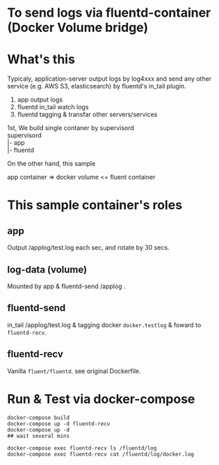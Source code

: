 To send logs via fluentd-container (Docker Volume bridge)
=====

# What's this
Typicaly, application-server output logs by log4xxx and send any other service (e.g. AWS S3, elasticsearch) by fluentd's in_tail plugin.

1. app output logs
2. fluentd in_tail watch logs
3. fluentd tagging & transfar other servers/services

1st, We build single contaner by supervisord  
supervisord  
   |- app  
   |- fluentd

On the other hand, this sample

app container => docker volume  <= fluent container

# This sample container's roles
## app
Output /applog/test.log each sec, and rotate by 30 secs.

## log-data (volume)
Mounted by app & fluentd-send /applog .

## fluentd-send
in_tail /applog/test.log & tagging docker `docker.testlog` & foward to `fluentd-recv`.

## fluentd-recv
Vanilla `fluent/fluentd`. see original Dockerfile.

# Run & Test via docker-compose
```
docker-compose build
docker-compose up -d fluentd-recv
docker-compose up -d
## wait several mins

docker-compose exec fluentd-recv ls /fluentd/log
docker-compose exec fluentd-recv cat /fluentd/log/docker.log
```
